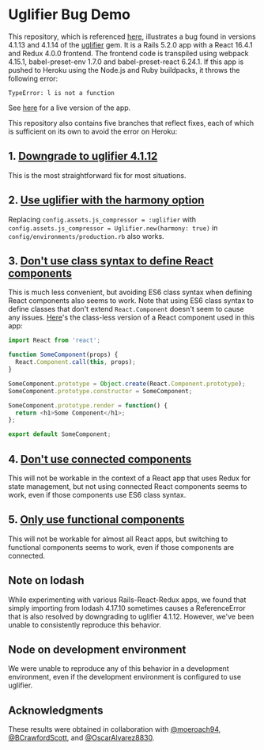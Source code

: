 # Uglifier Bug Demo

This repository, which is referenced [here](https://github.com/lautis/uglifier/issues/143), illustrates a bug found in versions 4.1.13 and 4.1.14 of the [uglifier](https://github.com/lautis/uglifier) gem. It is a Rails 5.2.0 app with a React 16.4.1 and Redux 4.0.0 frontend. The frontend code is transpiled using webpack 4.15.1, babel-preset-env 1.7.0 and babel-preset-react 6.24.1. If this app is pushed to Heroku using the Node.js and Ruby buildpacks, it throws the following error:

```
TypeError: l is not a function
```

See [here](https://uglifier-bug-demo.herokuapp.com/) for a live version of the app.

This repository also contains five branches that reflect fixes, each of which is sufficient on its own to avoid the error on Heroku:

## 1. [Downgrade to uglifier 4.1.12](https://github.com/m1010j/uglifier_bug_demo/tree/downgrade-uglifier)

This is the most straightforward fix for most situations.

## 2. [Use uglifier with the harmony option](https://github.com/m1010j/uglifier_bug_demo/tree/use-harmony)

Replacing `config.assets.js_compressor = :uglifier` with `config.assets.js_compressor = Uglifier.new(harmony: true)` in `config/environments/production.rb` also works.

## 3. [Don't use class syntax to define React components](https://github.com/m1010j/uglifier_bug_demo/tree/es5-component)

This is much less convenient, but avoiding ES6 class syntax when defining React components also seems to work. Note that using ES6 class syntax to define classes that don't extend `React.Component` doesn't seem to cause any issues. [Here](https://github.com/m1010j/uglifier_bug_demo/blob/es5-component/frontend/components/some_component.jsx)'s the class-less version of a React component used in this app:

```javascript
import React from 'react';

function SomeComponent(props) {
  React.Component.call(this, props);
}

SomeComponent.prototype = Object.create(React.Component.prototype);
SomeComponent.prototype.constructor = SomeComponent;

SomeComponent.prototype.render = function() {
  return <h1>Some Component</h1>;
};

export default SomeComponent;
```

## 4. [Don't use connected components](https://github.com/m1010j/uglifier_bug_demo/tree/no-container)

This will not be workable in the context of a React app that uses Redux for state management, but not using connected React components seems to work, even if those components use ES6 class syntax.

## 5. [Only use functional components](https://github.com/m1010j/uglifier_bug_demo/tree/functional-component)

This will not be workable for almost all React apps, but switching to functional components seems to work, even if those components are connected.

## Note on lodash

While experimenting with various Rails-React-Redux apps, we found that simply importing from lodash 4.17.10 sometimes causes a ReferenceError that is also resolved by downgrading to uglifier 4.1.12. However, we've been unable to consistently reproduce this behavior.

## Node on development environment

We were unable to reproduce any of this behavior in a development environment, even if the development environment is configured to use uglifier.

## Acknowledgments

These results were obtained in collaboration with [@moeroach94](https://github.com/moeroach94), [@BCrawfordScott](https://github.com/BCrawfordScott), and [@OscarAlvarez8830](https://github.com/OscarAlvarez8830).

